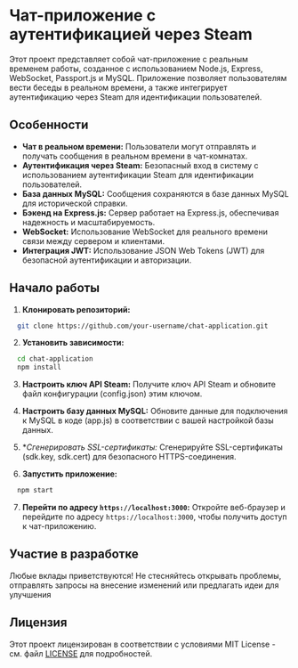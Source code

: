 # Чат-приложение с аутентификацией через Steam

Этот проект представляет собой чат-приложение с реальным временем работы, созданное с использованием Node.js, Express, WebSocket, Passport.js и MySQL. Приложение позволяет пользователям вести беседы в реальном времени, а также интегрирует аутентификацию через Steam для идентификации пользователей.

## Особенности

- **Чат в реальном времени:** Пользователи могут отправлять и получать сообщения в реальном времени в чат-комнатах.
- **Аутентификация через Steam:** Безопасный вход в систему с использованием аутентификации Steam для идентификации пользователей.
- **База данных MySQL:** Сообщения сохраняются в базе данных MySQL для исторической справки.
- **Бэкенд на Express.js:** Сервер работает на Express.js, обеспечивая надежность и масштабируемость.
- **WebSocket:** Использование WebSocket для реального времени связи между сервером и клиентами.
- **Интеграция JWT:** Использование JSON Web Tokens (JWT) для безопасной аутентификации и авторизации.

## Начало работы

1. **Клонировать репозиторий:**
```bash
  git clone https://github.com/your-username/chat-application.git

```
2. **Установить зависимости:**
```bash
  cd chat-application
  npm install
```
3. **Настроить ключ API Steam:**
Получите ключ API Steam и обновите файл конфигурации (config.json) этим ключом.

4. **Настроить базу данных MySQL:**
Обновите данные для подключения к MySQL в коде (app.js) в соответствии с вашей настройкой базы данных.

5. **Сгенерировать SSL-сертификаты:*
Сгенерируйте SSL-сертификаты (sdk.key, sdk.cert) для безопасного HTTPS-соединения.

6. **Запустить приложение:**
```bash
  npm start
```
7. **Перейти по адресу `https://localhost:3000`:**
Откройте веб-браузер и перейдите по адресу `https://localhost:3000`, чтобы получить доступ к чат-приложению.

## Участие в разработке
Любые вклады приветствуются! Не стесняйтесь открывать проблемы, отправлять запросы на внесение изменений или предлагать идеи для улучшения

## Лицензия
Этот проект лицензирован в соответствии с условиями MIT License - см. файл [LICENSE](LICENSE) для подробностей.

